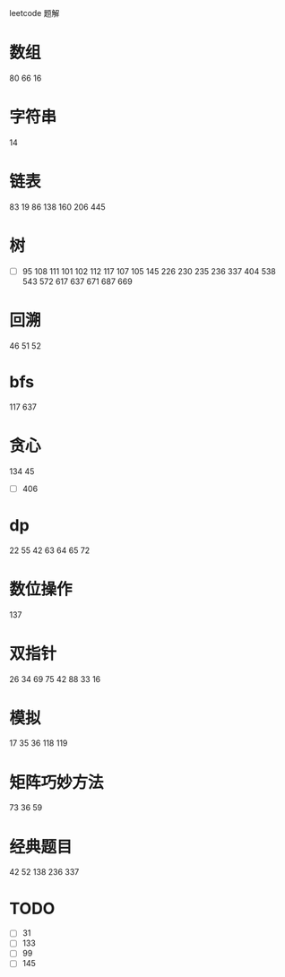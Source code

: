 leetcode 题解 
# 数组
80
66
16

# 字符串
14


# 链表
83
19
86
138
160
206
445

# 树
- [ ] 95
108
111
101
102
112
117
107
105
145
226
230
235
236
337
404
538
543
572
617
637
671
687
669

# 回溯
46
51
52

# bfs
117
637

# 贪心
134
45
- [ ] 406

# dp
22
55
42
63
64
65
72

# 数位操作
137

# 双指针
26
34
69
75
42
88
33
16

# 模拟
17
35
36
118
119

# 矩阵巧妙方法
73
36
59

# 经典题目
42
52
138
236
337


# TODO
- [ ] 31
- [ ] 133
- [ ] 99
- [ ] 145

